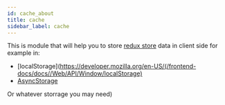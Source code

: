 ```yaml
---
id: cache_about
title: cache
sidebar_label: cache
---
```


This is module that will help you to store [redux store](https://redux.js.org/api/store) data in client side for example in:

- [localStorage](https://developer.mozilla.org/en-US/(/frontend-docs/docs//Web/API/Window/localStorage)
- [AsyncStorage](https://github.com/react-native-community/async-storage)

Or whatever storrage you may need)
